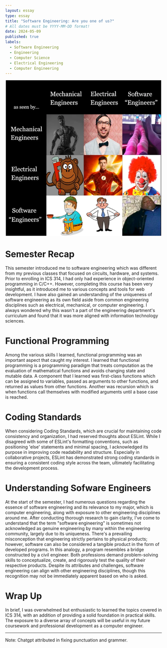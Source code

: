 ```yaml
---
layout: essay
type: essay
title: "Software Engineering: Are you one of us?"
# All dates must be YYYY-MM-DD format!
date: 2024-05-09
published: true
labels:
  - Software Engineering
  - Engineering
  - Computer Science
  - Electrical Engineering
  - Computer Engineering
---
```


<center><img width="500px" class="center" src="..\img\engmeme.png"></center>

# Semester Recap
This semester introduced me to software engineering which was different from my previous classes that focused on circuits, hardware, and systems. Prior to enrolling in ICS 314, I had only had experience in object-oriented programming in C/C++. However, completing this course has been very insightful, as it introduced me to various concepts and tools for web development. I have also gained an understanding of the uniqueness of software engineering as its own field aside from common engineering disciplines such as electrical, mechanical, or computer engineering. I always wondered why this wasn't a part of the engineering department's curriculum and found that it was more aligned with information technology sciences. 
# Functional Programming
Among the various skills I learned, functional programming was an important aspect that caught my interest. I learned that functional programming is a programming paradigm that treats computation as the evaluation of mathematical functions and avoids changing state and mutable data. A component that I learned was first-class functions which can be assigned to variables, passed as arguments to other functions, and returned as values from other functions. Another was recursion which is when functions call themselves with modified arguments until a base case is reached.
# Coding Standards
When considering Coding Standards, which are crucial for maintaining code consistency and organization, I had reserved thoughts about ESLint. While I disagreed with some of ESLint's formatting conventions, such as positioning 'else' statements and minimal spacing, I acknowledged its purpose in improving code readability and structure. Especially in collaborative projects, ESLint has demonstrated strong coding standards in ensuring a consistent coding style across the team, ultimately facilitating the development process.

# Understanding Sofware Engineers
At the start of the semester, I had numerous questions regarding the essence of software engineering and its relevance to my major, which is computer engineering, along with exposure to other engineering disciplines around me. After conducting thorough research to gain clarity, I've come to understand that the term "software engineering" is sometimes not acknowledged as genuine engineering by many within the engineering community, largely due to its uniqueness. There's a prevailing misconception that engineering strictly pertains to physical products; however, software can also be considered a tangible product in the form of developed programs. In this analogy, a program resembles a bridge constructed by a civil engineer. Both professions demand problem-solving skills to conceptualize, create, and rigorously test the quality of their respective products. Despite its attributes and challenges, software engineering can align with other engineering disciplines, though this recognition may not be immediately apparent based on who is asked.

# Wrap Up
In brief, I was overwhelmed but enthusiastic to learned the topics covered in ICS 314, with an addition of providing a solid foundation in practical skills. The exposure to a diverse array of concepts will be useful in my future coursework and professional development as a computer engineer.

<hr>

Note: Chatgpt attributed in fixing punctuation and grammer.
